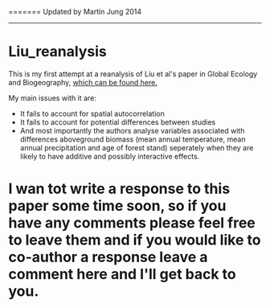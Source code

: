 =======
Updated by Martin Jung 2014
_______

Liu_reanalysis
==============

This is my first attempt at a reanalysis of Liu et al's paper in Global Ecology and Biogeography, [which can be found here.](http://onlinelibrary.wiley.com/doi/10.1111/geb.12113/abstract)

My main issues with it are:

* It fails to account for spatial autocorrelation
* It fails to account for potential differences between studies
* And most importantly the authors analyse variables associated with differences aboveground biomass (mean annual temperature, mean annual precipitation and age of forest stand) seperately when they are likely to have additive and possibly interactive effects.

I wan tot write a response to this paper some time soon, so if you have any comments please feel free to leave them and if you would like to co-author a response leave a comment here and I'll get back to you.
=======